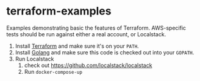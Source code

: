 # terraform-examples

Examples demonstrating basic the features of Terraform. AWS-specific tests should be run
against either a real account, or Localstack.

1. Install [Terraform](https://www.terraform.io/) and make sure it's on your `PATH`.
1. Install [Golang](https://golang.org/) and make sure this code is checked out into your `GOPATH`.
1. Run Localstack
    1. check out https://github.com/localstack/localstack
    1. Run `docker-compose-up`
